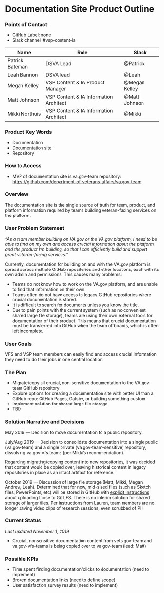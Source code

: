 
# Documentation Site Product Outline
### Points of Contact
- GitHub Label: none
- Slack channel: #vsp-content-ia

|Name|Role|Slack|
|----|----|-----|
|Patrick Bateman | DSVA Lead| @Patrick |
|Leah Bannon | DSVA lead| @Leah|
|Megan Kelley | VSP Content & IA Product Manager| @Megan Kelley|
|Matt Johnson | VSP Content & IA Information Architect | @Matt Johnson|
|Mikki Northuis | VSP Content & IA Information Architect |@Mikki|

### Product Key Words
- Documentation
- Documentation site
- Repository 

### How to Access
- MVP of documentation site is va.gov-team repository: https://github.com/department-of-veterans-affairs/va.gov-team

### Overview
The documentation site is the single source of truth for team, product, and platform information required by teams building veteran-facing services on the platform. 

### User Problem Statement 
_“As a team member building on VA.gov or the VA.gov platform, I need to be able to find on my own and access crucial information about the platform and the product I’m building, so that I can efficiently build and support great veteran-facing services.”_

Currently, documentation for building on and with the VA.gov platform is spread across multiple GitHub repositories and other locations, each with its own admin and permissions. This causes many problems: 
- Teams do not know how to work on the VA.gov platform, and are unable to find that information on their own. 
- Teams often do not have access to legacy GitHub repositories where crucial documentation is stored.
- It is difficult to search for documents unless you know the title.
- Due to pain points with the current system (such as no convenient shared large file storage), teams are using their own external tools for documentation of their product. This means that crucial documentation must be transferred into GitHub when the team offboards, which is often left incomplete.

### User Goals
VFS and VSP team members can easily find and access crucial information they need to do their jobs in one central location. 

### The Plan
- Migrate/copy all crucial, non-sensitive documentation to the VA.gov-team GitHub repository
- Explore options for creating a documentation site with better UI than a GitHub repo: GitHub Pages, Gatsby, or building something custom
- Implement solution for shared large file storage
- TBD

### Solution Narrative and Decisions

May 2019 — Decision to move documentation to a public repository.

July/Aug 2019 — Decision to consolidate documentation into a single public (va.gov-team) and a single private (va.gov-team-sensitive) repository, dissolving va.gov-vfs.teams (per Mikki’s recommendation).

Regarding migrating/copying content into new repositories, it was decided that content would be copied over, leaving historical content in legacy repositories in place as an intact artifact for reference. 

October 2019 — Discussion of large file storage (Matt, Mikki, Megan, Andrew, Leah). Determined that for now, mid-sized files (such as Sketch files, PowerPoints, etc) will be stored in GitHub with [explicit instructions](https://github.com/department-of-veterans-affairs/va.gov-team/blob/master/platform/working-with-vsp/onboarding/repo-guidelines.md#file-storage-and-large-files) about uploading those to Git LFS. There is no interim solution for shared storage of larger files. Per instructions from Lauren, team members are no longer saving video clips of research sessions, even scrubbed of PII.

### Current Status 
_Last updated November 1, 2019_
- Crucial, nonsensitive documentation content from vets.gov-team and va.gov-vfs-teams is being copied over to va.gov-team (lead: Matt)

### Possible KPIs 
- Time spent finding documentation/clicks to documentation (need to implement)
- Broken documentation links (need to define scope)
- User satisfaction survey results (need to implement)
